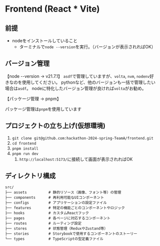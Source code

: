 # Frontend (React \* Vite)

## 前提

- nodeをインストールしていること
  - ターミナルで`node --version`を実行。（バージョンが表示されればOK）

## バージョン管理

【node --version -> v21.7.1】
`asdf`で管理していますが、`volta`, `nvm`, `nodenv`好きなのを使用してください。
pythonなど、他のバージョンも一括で管理したい場合は`asdf`。
nodeに特化したバージョン管理が良ければ`volta`がお勧め。

【パッケージ管理 -> pnpm】

パッケージ管理は`pnpm`を使用しています

## プロジェクトの立ち上げ(仮想環境)

1. `git clone git@github.com:hackathon-2024-spring-TeamA/frontend.git`
2. `cd frontend`
3. `pnpm install`
4. `pnpm run dev`
   1. `http://localhost:5173/`に接続して画面が表示されればOK

## ディレクトリ構成

```ディレクトリ構成
src/
├── assets          # 静的リソース（画像、フォント等）の管理
├── components      # 再利用可能なUIコンポーネント
├── configs         # アプリケーションの設定ファイル
├── features        # 特定の機能ごとのコンポーネントやロジック
├── hooks           # カスタムReactフック
├── pages           # 各ページに対応するコンポーネント
├── routes          # ルーティング設定
├── stores          # 状態管理（ReduxやZustand等）
├── stories         # Storybookで使用するコンポーネントのストーリー
└── types           # TypeScriptの型定義ファイル

```
